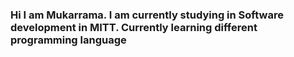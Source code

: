 ### Hi I am Mukarrama. I am currently studying in Software development in MITT. Currently learning different programming language 
